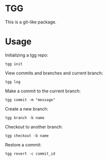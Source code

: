 TGG
===
This is a git-like package.

Usage
=====

Initializing a tgg repo:

```tgg init```

View commits and branches and current branch:

```tgg log```

Make a commit to the current branch:

```tgg commit -m "message"```

Create a new branch:

```tgg branch -b name```

Checkout to another branch:

```tgg checkout -b name```

Restore a commit:

```tgg revert -c commit_id```

